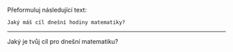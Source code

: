 Přeformuluj následující text:

```
Jaký máš cíl dnešní hodiny matematiky?
```

---

<!-- chatcmpl-749Z6UyXaZBvJdJuf8ouipOWpMHrW -->

Jaký je tvůj cíl pro dnešní matematiku?
